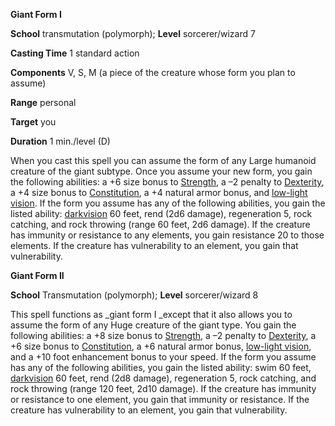 **Giant Form I**

**School** transmutation (polymorph); **Level** sorcerer/wizard 7

**Casting Time** 1 standard action

**Components** V, S, M (a piece of the creature whose form you plan to assume)

**Range** personal

**Target** you

**Duration** 1 min./level (D)

When you cast this spell you can assume the form of any Large humanoid creature of the giant subtype. Once you assume your new form, you gain the following abilities: a +6 size bonus to [Strength](../gettingStarted.html#_strength), a –2 penalty to [Dexterity](../gettingStarted.html#_dexterity), a +4 size bonus to [Constitution](../gettingStarted.html#_constitution), a +4 natural armor bonus, and [low-light vision](../glossary.html#_low-light-vision). If the form you assume has any of the following abilities, you gain the listed ability: [darkvision](../glossary.html#_darkvision) 60 feet, rend (2d6 damage), regeneration 5, rock catching, and rock throwing (range 60 feet, 2d6 damage). If the creature has immunity or resistance to any elements, you gain resistance 20 to those elements. If the creature has vulnerability to an element, you gain that vulnerability.

**Giant Form II**

**School** Transmutation (polymorph); **Level** sorcerer/wizard 8

This spell functions as _giant form I _except that it also allows you to assume the form of any Huge creature of the giant type. You gain the following abilities: a +8 size bonus to [Strength](../gettingStarted.html#_strength), a –2 penalty to [Dexterity](../gettingStarted.html#_dexterity), a +6 size bonus to [Constitution](../gettingStarted.html#_constitution), a +6 natural armor bonus, [low-light vision](../glossary.html#_low-light-vision), and a +10 foot enhancement bonus to your speed. If the form you assume has any of the following abilities, you gain the listed ability: swim 60 feet, [darkvision](../glossary.html#_darkvision) 60 feet, rend (2d8 damage), regeneration 5, rock catching, and rock throwing (range 120 feet, 2d10 damage). If the creature has immunity or resistance to one element, you gain that immunity or resistance. If the creature has vulnerability to an element, you gain that vulnerability.

